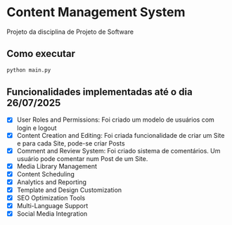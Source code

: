 # Content Management System
Projeto da disciplina de Projeto de Software

## Como executar
```python
python main.py
```

## Funcionalidades implementadas até o dia 26/07/2025
- [x] User Roles and Permissions: Foi criado um modelo de usuários com login e logout
- [x] Content Creation and Editing: Foi criada funcionalidade de criar um Site e para cada Site, pode-se criar Posts
- [x] Comment and Review System: Foi criado sistema de comentários. Um usuário pode comentar num Post de um Site.
- [x] Media Library Management
- [x] Content Scheduling
- [x] Analytics and Reporting
- [x] Template and Design Customization
- [x] SEO Optimization Tools
- [x] Multi-Language Support
- [x] Social Media Integration